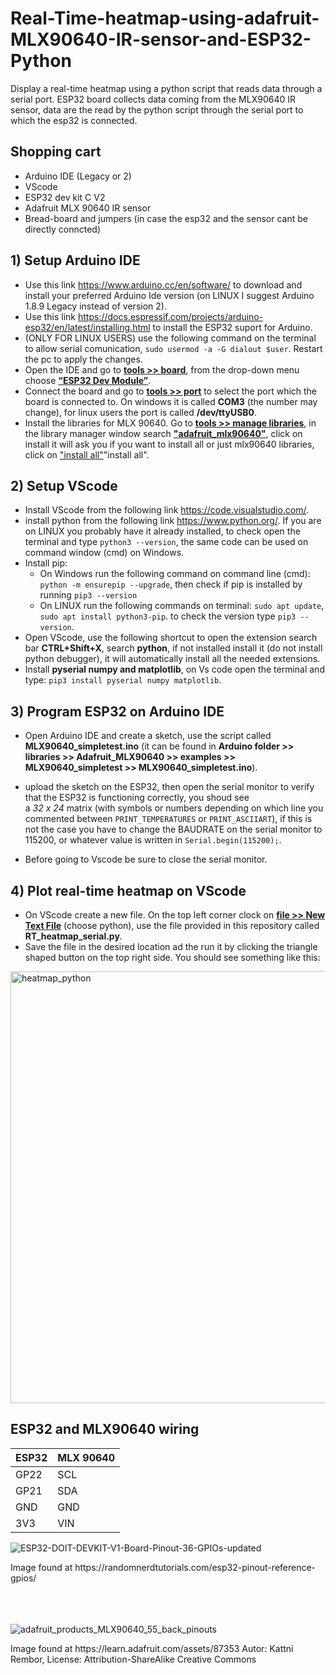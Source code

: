 # Real-Time-heatmap-using-adafruit-MLX90640-IR-sensor-and-ESP32-Python
Display a real-time heatmap using a python script that reads data through a serial port. ESP32 board collects data coming from the MLX90640 IR sensor, data are the read by the python script through the serial port to which the esp32 is connected. 

## Shopping cart
* Arduino IDE (Legacy or 2)
* VScode
* ESP32 dev kit C V2
* Adafruit MLX 90640 IR sensor
* Bread-board and jumpers (in case the esp32 and the sensor cant be directly conncted)

## 1) Setup Arduino IDE
* Use this link https://www.arduino.cc/en/software/ to download and install your preferred Arduino Ide version (on LINUX I suggest Arduino 1.8.9 Legacy instead of version 2).
* Use this link https://docs.espressif.com/projects/arduino-esp32/en/latest/installing.html to install the ESP32 suport for Arduino.
* (ONLY FOR LINUX USERS) use the following command on the terminal to allow serial comunication, `sudo usermod -a -G dialout $user`. Restart the pc to apply the changes.
* Open the IDE and go to <ins>**tools >> board**</ins>, from the drop-down menu choose <ins>**“ESP32 Dev Module”**</ins>.
* Connect the board and go to <ins>**tools >> port**</ins> to select the port which the board is connected to. On windows it is called __COM3__ (the number may change), for linux users the port is called __/dev/ttyUSB0__.
* Install the libraries for MLX 90640. Go to <ins>**tools >> manage libraries**</ins>, in the library manager window search <ins>**"adafruit_mlx90640"**</ins>, click on install it will ask you if you want to install all or just mlx90640 libraries, click on <ins>"install all"</ins>"install all".

## 2) Setup VScode  
* Install VScode from the following link https://code.visualstudio.com/.
* install python from the following link https://www.python.org/. If you are on LINUX you probably have it already installed, to check open the terminal and type `python3 --version`, the same code can be used on command window (cmd) on Windows.
* Install pip:
    * On Windows run the following command on command line (cmd): `python -m ensurepip --upgrade`, then check if pip is installed by running `pip3 --version`
    * On LINUX run the following commands on terminal: `sudo apt update`, `sudo apt install python3-pip`. to check the version type `pip3 --version`.
* Open VScode, use the following shortcut to open the extension search bar __CTRL+Shift+X__, search __python__, if not installed install it (do not install python debugger), it will automatically install all the needed extensions.
* Install __pyserial numpy and matplotlib__, on Vs code open the terminal and type: `pip3 install pyserial numpy matplotlib`.

## 3) Program ESP32 on Arduino IDE
* Open Arduino IDE and create a sketch, use the script called __MLX90640_simpletest.ino__ (it can be found in __Arduino folder >> libraries >> Adafruit_MLX90640 >> examples >> MLX90640_simpletest >> MLX90640_simpletest.ino__).

* upload the sketch on the ESP32, then open the serial monitor to verify that the ESP32 is functioning correctly, you shoud see <br />
  a  _32 x 24_ matrix (with symbols or numbers depending on which line you commented between `PRINT_TEMPERATURES` or `PRINT_ASCIIART`), if this is not the case you have to change the BAUDRATE on the serial monitor to 115200, or whatever value is written in `Serial.begin(115200);`.
* Before going to Vscode be sure to close the serial monitor.

## 4) Plot real-time heatmap on VScode 
* On VScode create a new file. On the top left corner clock on <ins>**file >> New Text File**</ins> (choose python), use the file provided in this repository called __RT_heatmap_serial.py__.
* Save the file in the desired location ad the run it by clicking the triangle shaped button on the top right side. You should see something like this:
<img width="1102" height="691" alt="heatmap_python" src="https://github.com/user-attachments/assets/a9a9f6ae-acb7-4677-9189-cf03deffa437" />

## ESP32 and MLX90640 wiring
| ESP32  | MLX 90640 |
| ------------- | ------------- |
| GP22  | SCL  |
| GP21  | SDA  |
| GND  | GND  |
| 3V3  | VIN  |


![ESP32-DOIT-DEVKIT-V1-Board-Pinout-36-GPIOs-updated](https://github.com/user-attachments/assets/230f8e6d-63ad-4918-add3-b66e808cf87b)
<figcaption>Image found at https://randomnerdtutorials.com/esp32-pinout-reference-gpios/</figcaption> <br />
<br />
<br />

![adafruit_products_MLX90640_55_back_pinouts](https://github.com/user-attachments/assets/94942398-c675-446f-999e-6b3590b8639b)
<figcaption>Image found at https://learn.adafruit.com/assets/87353 Autor: Kattni Rembor, License: Attribution-ShareAlike Creative Commons</figcaption>

